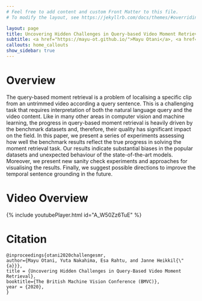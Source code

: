 ```yaml
---
# Feel free to add content and custom Front Matter to this file.
# To modify the layout, see https://jekyllrb.com/docs/themes/#overriding-theme-defaults

layout: page
title: Uncovering Hidden Challenges in Query-based Video Moment Retrieval
subtitle: <a href="https://mayu-ot.github.io/">Mayu Otani</a>, <a href="https://www.n-yuta.jp/">Yuta Nakashima</a>, <a href="https://esa.rahtu.fi/">Esa Rahtu</a>, <a href="https://www.oulu.fi/university/researcher/janne-heikkila">Janne Heikkilä</a>
callouts: home_callouts
show_sidebar: true
---
```


# Overview
The query-based moment retrieval is a problem of localising a specific clip from an untrimmed video according a query sentence. This is a challenging task that requires interpretation of both the natural language query and the video content. Like in many other areas in computer vision and machine learning, the progress in query-based moment retrieval is heavily driven by the benchmark datasets and, therefore, their quality has significant impact on the field. In this paper, we present a series of experiments assessing how well the benchmark results reflect the true progress in solving the moment retrieval task. Our results indicate substantial biases in the popular datasets and unexpected behaviour of the state-of-the-art models. Moreover, we present new sanity check experiments and approaches for visualising the results. Finally, we suggest possible directions to improve the temporal sentence grounding in the future. 

# Video Overview
{% include youtubePlayer.html id="A_W50Zz6TuE" %}

# Citation
```
@inproceedings{otani2020challengesmr,
author={Mayu Otani, Yuta Nakahima, Esa Rahtu, and Janne Heikkil{\"{a}}},
title = {Uncovering Hidden Challenges in Query-Based Video Moment Retrieval},
booktitle={The British Machine Vision Conference (BMVC)},
year = {2020},
}
```
